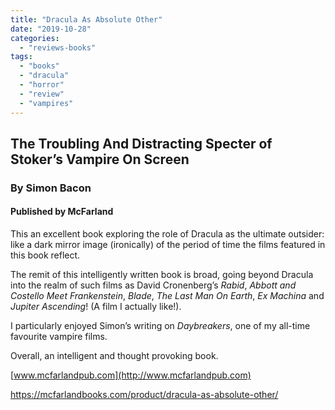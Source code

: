 ```yaml
---
title: "Dracula As Absolute Other"
date: "2019-10-28"
categories: 
  - "reviews-books"
tags: 
  - "books"
  - "dracula"
  - "horror"
  - "review"
  - "vampires"
---
```


## The Troubling And Distracting Specter of Stoker’s Vampire On Screen

### By Simon Bacon

#### Published by McFarland

This an excellent book exploring the role of Dracula as the ultimate outsider: like a dark mirror image (ironically) of the period of time the films featured in this book reflect.

The remit of this intelligently written book is broad, going beyond Dracula into the realm of such films as David Cronenberg’s _Rabid_, _Abbott and Costello Meet Frankenstein_, _Blade_, _The Last Man On Earth_, _Ex Machina_ and _Jupiter Ascending_! (A film I actually like!).

I particularly enjoyed Simon’s writing on _Daybreakers_, one of my all-time favourite vampire films.

Overall, an intelligent and thought provoking book.

[www.mcfarlandpub.com](http://www.mcfarlandpub.com)

https://mcfarlandbooks.com/product/dracula-as-absolute-other/
